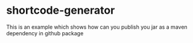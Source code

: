# shortcode-generator
This is an example which shows how can you publish you jar as a maven dependency in github package
